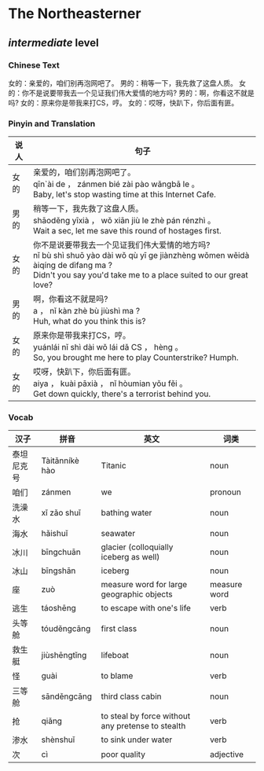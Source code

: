 # The Northeasterner
## *intermediate* level

### Chinese Text
女的：亲爱的，咱们别再泡网吧了。
男的：稍等一下，我先救了这盘人质。
女的：你不是说要带我去一个见证我们伟大爱情的地方吗?
男的：啊，你看这不就是吗?
女的：原来你是带我来打CS，哼。
女的：哎呀，快趴下，你后面有匪。

### Pinyin and Translation
|说人|句子|
|----|----|
|女的|亲爱的，咱们别再泡网吧了。<br />qīn`ài de ， zánmen bié zài pào wǎngbā le 。<br />Baby, let's stop wasting time at this Internet Cafe.|
|男的|稍等一下，我先救了这盘人质。<br />shāoděng yīxià ， wǒ xiān jiù le zhè pán rénzhì 。<br />Wait a sec, let me save this round of hostages first.|
|女的|你不是说要带我去一个见证我们伟大爱情的地方吗?<br />nǐ bù shì shuō yào dài wǒ qù yī ge jiànzhèng wǒmen wěidà àiqíng de dìfang ma ?<br />Didn't you say you'd take me to a place suited to our great love?|
|男的|啊，你看这不就是吗?<br />a ， nǐ kàn zhè bù jiùshì ma ?<br />Huh, what do you think this is?|
|女的|原来你是带我来打CS，哼。<br />yuánlái nǐ shì dài wǒ lái dǎ CS ， hèng 。<br />So, you brought me here to play Counterstrike? Humph.|
|女的|哎呀，快趴下，你后面有匪。<br />aiya ， kuài pāxià ， nǐ hòumian yǒu fěi 。<br />Get down quickly, there's a terrorist behind you.|
### Vocab
|汉子|拼音|英文|词类|
|----|----|----|----|
|泰坦尼克号|Tàitǎnníkè hào|Titanic|noun|
|咱们|zánmen|we|pronoun|
|洗澡水|xǐ zǎo shuǐ|bathing water|noun|
|海水|hǎishuǐ|seawater|noun|
|冰川|bīngchuān|glacier (colloquially iceberg as well)|noun|
|冰山|bīngshān|iceberg|noun|
|座|zuò|measure word for large geographic objects|measure word|
|逃生|táoshēng|to escape with one's life|verb|
|头等舱|tóuděngcāng|first class|noun|
|救生艇|jiùshēngtǐng|lifeboat|noun|
|怪|guài|to blame|verb|
|三等舱|sānděngcāng|third class cabin|noun|
|抢|qiǎng|to steal by force without any pretense to stealth|verb|
|渗水|shènshuǐ|to sink under water|verb|
|次|cì|poor quality|adjective|